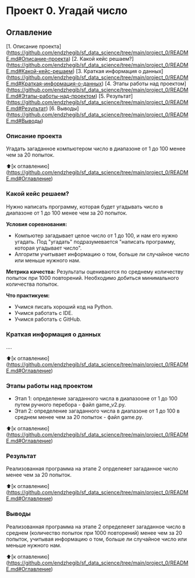# Проект 0. Угадай число

## Оглавление
[1. Описание проекта] (https://github.com/endzhegib/sf_data_science/tree/main/project_0/README.md#Описание-проекта)
[2. Какой кейс решаем?] (https://github.com/endzhegib/sf_data_science/tree/main/project_0/README.md#Какой-кейс-решаем)
[3. Краткая информация о данных] (https://github.com/endzhegib/sf_data_science/tree/main/project_0/README.md#Краткая-информация-о-данных)
[4. Этапы работы над проектом] (https://github.com/endzhegib/sf_data_science/tree/main/project_0/README.md#Этапы-работы-над-проектом)
[5. Результат] (https://github.com/endzhegib/sf_data_science/tree/main/project_0/README.md#Результат)
[6. Выводы] (https://github.com/endzhegib/sf_data_science/tree/main/project_0/README.md#Выводы)

### Описание проекта
Угадать загаданное компьютером число в диапазоне от 1 до 100 менее чем за 20 попыток.

:arrow_up:[к оглавлению] (https://github.com/endzhegib/sf_data_science/tree/main/project_0/README.md#Оглавление)

### Какой кейс решаем?
Нужно написать программу, которая будет угадывать число в диапазоне от 1 до 100 менее чем за 20 попыток.

**Условия соревнования:**
- Компьютер загадывает целое число от 1 до 100, и нам его нужно угадать. Под "угадать" подразумевается "написать программу, которая угадывает число".
- Алгоритм учитывает информацию о том, больше ли случайное число или меньше нужного нам.

**Метрика качества:**
Результаты оцениваются по среднему количеству попыток при 1000 повторений. Необходимо добиться минимального количества попыток.

**Что практикуем:**
- Учимся писать хороший код на Python.
- Учимся работать с IDE.
- Учимся работать с GitHub.

### Краткая информация о данных
....

:arrow_up:[к оглавлению] (https://github.com/endzhegib/sf_data_science/tree/main/project_0/README.md#Оглавление)

### Этапы работы над проектом
- Этап 1: определение загаданного числа в диапазооне от 1 до 100 путем ручного перебора - файл game_v2.py.
- Этап 2: определение загаданного числа в диапазоне от 1 до 100 в среднем менее чем за 20 попыток - файл game.py.


:arrow_up:[к оглавлению] (https://github.com/endzhegib/sf_data_science/tree/main/project_0/README.md#Оглавление)

### Результат
Реализованная программа на этапе 2 опрделеяет загаданное число менее чем за 20 попыток.

:arrow_up:[к оглавлению] (https://github.com/endzhegib/sf_data_science/tree/main/project_0/README.md#Оглавление)

### Выводы
Реализованная программа на этапе 2 определеяет загаданное число в среднем (количество попыток при 1000 повторений) менее чем за 20 попыток, учитывая информацию о том, больше ли случайное число или меньше нужного нам.

:arrow_up:[к оглавлению] (https://github.com/endzhegib/sf_data_science/tree/main/project_0/README.md#Оглавление)